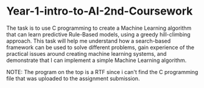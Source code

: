 # Year-1-intro-to-AI-2nd-Coursework

The task is to use C programming to create a Machine Learning algorithm that can learn predictive Rule-Based models, using a greedy hill-climbing approach.
This task will help me understand how a search-based framework can be used to solve different problems, gain experience of the practical issues around creating machine learning systems, and demonstrate that I can implement a simple Machine Learning algorithm. 

NOTE:
The program on the top is a RTF since i can't find the C programming file that was uploaded to the assignment submission.
